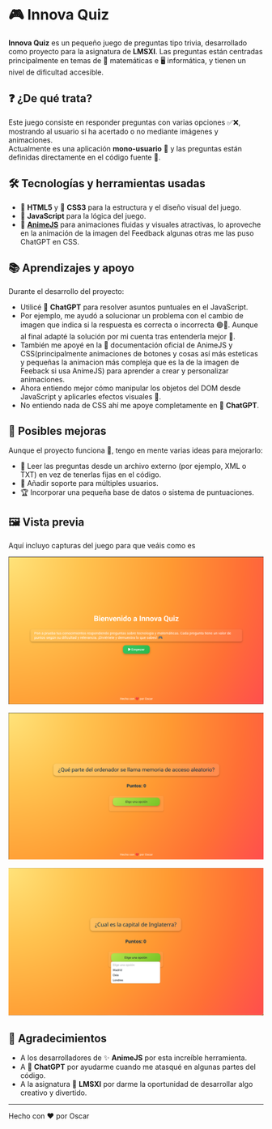 # 🎮 Innova Quiz

**Innova Quiz** es un pequeño juego de preguntas tipo trivia, desarrollado como proyecto para la asignatura de **LMSXI**. Las preguntas están centradas principalmente en temas de 🧮 matemáticas e 🖥️ informática, y tienen un nivel de dificultad accesible.

## ❓ ¿De qué trata?

Este juego consiste en responder preguntas con varias opciones ✅❌, mostrando al usuario si ha acertado o no mediante imágenes y animaciones.  
Actualmente es una aplicación **mono-usuario** 👤 y las preguntas están definidas directamente en el código fuente 🧾.

## 🛠️ Tecnologías y herramientas usadas

- 🧱 **HTML5** y 🎨 **CSS3** para la estructura y el diseño visual del juego.
- 🧠 **JavaScript** para la lógica del juego.
- 💫 [**AnimeJS**](https://animejs.com/) para animaciones fluidas y visuales atractivas, lo aproveche en la animación de la imagen del Feedback algunas otras me las puso ChatGPT en CSS.

## 📚 Aprendizajes y apoyo

Durante el desarrollo del proyecto:

- Utilicé 🤖 **ChatGPT** para resolver asuntos puntuales en el JavaScript.
- Por ejemplo, me ayudó a solucionar un problema con el cambio de imagen que indica si la respuesta es correcta o incorrecta 🟢🔴. Aunque al final adapté la solución por mi cuenta tras entenderla mejor 🧠.
- También me apoyé en la 📖 documentación oficial de AnimeJS y CSS(principalmente animaciones de botones y cosas así más esteticas y pequeñas la animacion más compleja que es la de la imagen de Feeback si usa AnimeJS) para aprender a crear y personalizar animaciones.
- Ahora entiendo mejor cómo manipular los objetos del DOM desde JavaScript y aplicarles efectos visuales 🎯.
- No entiendo nada de CSS ahí me apoye completamente en 🤖 **ChatGPT**.

## 🚀 Posibles mejoras

Aunque el proyecto funciona 🎉, tengo en mente varias ideas para mejorarlo:

- 📂 Leer las preguntas desde un archivo externo (por ejemplo, XML o TXT) en vez de tenerlas fijas en el código.
- 👥 Añadir soporte para múltiples usuarios.
- 🏆 Incorporar una pequeña base de datos o sistema de puntuaciones.

## 🖼️ Vista previa
Aquí incluyo capturas del juego para que veáis como es

![Pantalla de Inicio](image.png)

![Ejemplocon Preguntas](image-1.png)

![Ejemplo con seleccion de respuestas](image-2.png)

## 🙌 Agradecimientos

- A los desarrolladores de ✨ **AnimeJS** por esta increíble herramienta.
- A 🤖 **ChatGPT** por ayudarme cuando me atasqué en algunas partes del código.
- A la asignatura 📘 **LMSXI** por darme la oportunidad de desarrollar algo creativo y divertido.

--------------------
Hecho con ❤️ por Oscar


